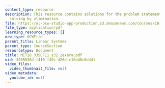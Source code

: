 ```yaml
---
content_type: resource
description: This resource contains solutions for the problem statements related to
  solving by elimination.
file: https://ol-ocw-studio-app-production.s3.amazonaws.com/courses/18-03sc-differential-equations-fall-2011/3035030df410f40cd26dc18e48c6dd41_MIT18_03SCF11_s32_2exera.pdf
file_type: application/pdf
learning_resource_types: []
ocw_type: OCWFile
parent_title: Linear Systems
parent_type: CourseSection
resourcetype: Document
title: MIT18_03SCF11_s32_2exera.pdf
uid: 3035030d-f410-f40c-d26d-c18e48c6dd41
video_files:
  video_thumbnail_file: null
video_metadata:
  youtube_id: null
---
```

